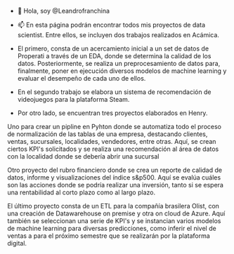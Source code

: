 - 👋 Hola, soy @Leandrofranchina
- 📫 En esta página podrán encontrar todos mis proyectos de data scientist.
Entre ellos, se incluyen dos trabajos realizados en Acámica.


- El primero, consta de un acercamiento inicial a un set de datos de Properati a través de un EDA, donde se determina la calidad de los datos.
Posteriormente, se realiza un preprocesamiento de datos para, finalmente, poner en ejecución diversos modelos de machine learning y evaluar el desempeño de cada uno de ellos.

- En el segundo trabajo se elabora un sistema de recomendación de videojuegos para la plataforma Steam.

- Por otro lado, se encuentran tres proyectos elaborados en Henry.

Uno para crear un pipline en Pyhton donde se automatiza todo el proceso de normalización de las tablas de una empresa, destacando clientes, ventas, sucursales, localidades, vendedores, entre otras.
Aquí, se crean ciertos KPI's solicitados y se realiza una recomendación al área de datos con la localidad donde se debería abrir una sucursal 

Otro proyecto del rubro financiero donde se crea un reporte de calidad de datos, informe y visualizaciones del índice s&p500. Aquí se evalúa cuáles son las acciones donde se podría realizar una inversión, tanto si se espera una rentabilidad al corto plazo como al largo plazo.

El último proyecto consta de un ETL para la compañía brasilera Olist, con una creación de Datawarehouse on premise y otra on cloud de Azure.
Aquí también se seleccionan una serie de KPI's y se instancian varios modelos de machine learning para diversas predicciones, como inferir el nivel de ventas a para el próximo semestre que se realizarán por la plataforma digital.


<!---
Leandrofranchina/Leandrofranchina is a ✨ special ✨ repository because its `README.md` (this file) appears on your GitHub profile.
You can click the Preview link to take a look at your changes.
--->
